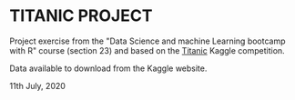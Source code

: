 # TITANIC PROJECT

Project exercise from the "Data Science and machine Learning bootcamp with R" course (section 23) and based on the [Titanic](https://www.kaggle.com/c/titanic) Kaggle competition.

Data available to download from the Kaggle website.

11th July, 2020
